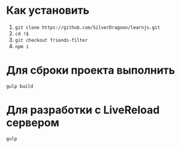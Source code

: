 # Как установить

1. `git clone https://github.com/SilverDragoon/learnjs.git`
2. `cd !$`
3. `git checkout friends-filter`
3. `npm i`

# Для сброки проекта выполнить
```
gulp build
```
# Для разработки с LiveReload сервером
```
gulp
```

